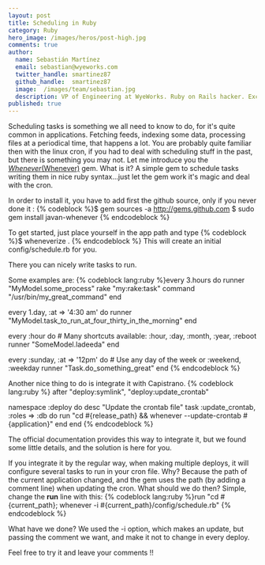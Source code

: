 ```yaml
---
layout: post
title: Scheduling in Ruby
category: Ruby
hero_image: /images/heros/post-high.jpg
comments: true
author:
  name: Sebastián Martínez
  email: sebastian@wyeworks.com
  twitter_handle: smartinez87
  github_handle:  smartinez87
  image:  /images/team/sebastian.jpg
  description: VP of Engineering at WyeWorks. Ruby on Rails hacker. ExceptionNotification maintainer. Coffee & bacon lover.
published: true
---
```

Scheduling tasks is something we all need to know to do, for it's quite common in applications. Fetching feeds, indexing some data, processing files at a periodical time, that happens a lot.
You are probably quite familiar then with the linux cron, if you had to deal with scheduling stuff in the past, but there is something you may not. Let me introduce you the [*Whenever*(Whenever)](http://github.com/javan/whenever/tree/master) gem. 
What is it? A simple gem to schedule tasks writing them in nice ruby syntax...just let the gem work it's magic and deal with the cron.

<!--more-->

In order to install it, you have to add first the github source, only if you never done it :
{% codeblock %}$ gem sources -a http://gems.github.com
$ sudo gem install javan-whenever
{% endcodeblock %}

To get started, just place yourself in the app path and type
{% codeblock %}$ wheneverize . {% endcodeblock %}
This will create an initial config/schedule.rb for you.

There you can nicely write tasks to run.

Some examples are: 
{% codeblock lang:ruby %}every 3.hours do
    runner "MyModel.some_process"
    rake "my:rake:task"
    command "/usr/bin/my_great_command"
  end

  every 1.day, :at => '4:30 am' do
    runner "MyModel.task_to_run_at_four_thirty_in_the_morning"
  end

  every :hour do # Many shortcuts available: :hour, :day, :month, :year, :reboot
    runner "SomeModel.ladeeda"
  end

  every :sunday, :at => '12pm' do # Use any day of the week or :weekend, :weekday
    runner "Task.do_something_great"
  end
{% endcodeblock %}

Another nice thing to do is integrate it with Capistrano.
{% codeblock lang:ruby %}
 after "deploy:symlink", "deploy:update_crontab"

  namespace :deploy do
    desc "Update the crontab file"
    task :update_crontab, :roles => :db do
      run "cd #{release_path} && whenever --update-crontab #{application}"
    end
  end
{% endcodeblock %}

The official documentation provides this way to integrate it, but we found some little details, and the solution is here for you.

If you integrate it by the regular way, when making multiple deploys, it will configure several tasks to run in your cron file. Why? Because the path of the current application changed, and the gem uses the path (by adding a comment line) when updating the cron.
What should we do then? Simple,  change the **run** line with this:
{% codeblock lang:ruby %}run "cd #{current_path}; whenever -i #{current_path}/config/schedule.rb"
{% endcodeblock %}

What have we done? We used the -i option, which makes an update, but passing the comment we want, and make it not to change in every deploy.

Feel free to try it and leave your comments !!
